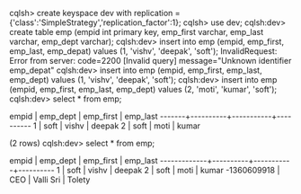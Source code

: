 cqlsh> create keyspace dev with replication = {'class':'SimpleStrategy','replication_factor':1};
cqlsh> use dev;
cqlsh:dev> create table emp (empid int primary key, emp_first varchar, emp_last varchar, emp_dept varchar);
cqlsh:dev> insert into emp (empid, emp_first, emp_last, emp_depat) values (1, 'vishv', 'deepak', 'soft');
InvalidRequest: Error from server: code=2200 [Invalid query] message="Unknown identifier emp_depat"
cqlsh:dev> insert into emp (empid, emp_first, emp_last, emp_dept) values (1, 'vishv', 'deepak', 'soft');
cqlsh:dev> insert into emp (empid, emp_first, emp_last, emp_dept) values (2, 'moti', 'kumar', 'soft');
cqlsh:dev> select * from emp;

 empid | emp_dept | emp_first | emp_last
-------+----------+-----------+----------
     1 |     soft |     vishv |   deepak
     2 |     soft |      moti |    kumar

(2 rows)
cqlsh:dev> select * from emp;

 empid       | emp_dept | emp_first | emp_last
-------------+----------+-----------+----------
           1 |     soft |     vishv |   deepak
           2 |     soft |      moti |    kumar
 -1360609918 |      CEO | Valli Sri |   Tolety